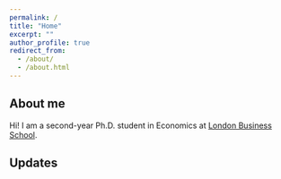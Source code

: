 ```yaml
---
permalink: /
title: "Home"
excerpt: ""
author_profile: true
redirect_from: 
  - /about/
  - /about.html
---
```



About me
------
Hi! I am a second-year Ph.D. student in Economics at [London Business School](https://www.london.edu/faculty-and-research/economics).


Updates
------
